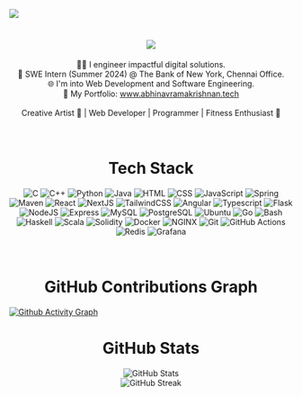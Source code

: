 [![](https://visitcount.itsvg.in/api?id=Abhinav-ark&icon=0&color=0)](https://visitcount.itsvg.in)


<h1 align="center">
    <img src="https://readme-typing-svg.herokuapp.com/?font=Righteous&size=35&center=true&vCenter=true&width=500&height=70&duration=2000&lines=Hi+There!+👋;+I'm+Abhinav!;" />
</h1>

<div align="center"> 
 🧑‍💻 I engineer impactful digital solutions.<br>
 💼 SWE Intern (Summer 2024) @ The Bank of New York, Chennai Office. <br>
 🌐 I'm into Web Development and Software Engineering. <br>
 🔗 My Portfolio: <a href="https://www.abhinavramakrishnan.tech/">www.abhinavramakrishnan.tech</a> <br><br>
 Creative Artist 🎨 | Web Developer | Programmer | Fitness Enthusiast 🚴
</div>

<br>
<br>

<h1 align="center"> Tech Stack </h1>
<div align="center">
<img src="https://skillicons.dev/icons?i=c" title="C"/>
<img src="https://skillicons.dev/icons?i=cpp" title="C++"/>
<img src="https://skillicons.dev/icons?i=python" title="Python"/>
<img src="https://skillicons.dev/icons?i=java" title="Java"/>
<img src="https://skillicons.dev/icons?i=html" title="HTML"/>
<img src="https://skillicons.dev/icons?i=css" title="CSS"/>
<img src="https://skillicons.dev/icons?i=js" title="JavaScript"/>
<img src="https://skillicons.dev/icons?i=spring" title="Spring"/>
<img src="https://skillicons.dev/icons?i=maven" title="Maven"/>
<img src="https://skillicons.dev/icons?i=react" title="React"/>
<img src="https://skillicons.dev/icons?i=next" title="NextJS"/>
<img src="https://skillicons.dev/icons?i=tailwind" title="TailwindCSS"/>
<img src="https://skillicons.dev/icons?i=angular" title="Angular"/>
<img src="https://skillicons.dev/icons?i=typescript" title="Typescript"/>
<img src="https://skillicons.dev/icons?i=flask" title="Flask"/>
<img src="https://skillicons.dev/icons?i=nodejs" title="NodeJS"/>
<img src="https://skillicons.dev/icons?i=express" title="Express"/>
<img src="https://skillicons.dev/icons?i=mysql" title="MySQL"/>
<img src="https://skillicons.dev/icons?i=postgres" title="PostgreSQL"/>
<img src="https://skillicons.dev/icons?i=ubuntu" title="Ubuntu"/>
<img src="https://skillicons.dev/icons?i=go" title="Go"/>
<img src="https://skillicons.dev/icons?i=bash" title="Bash"/>
<img src="https://skillicons.dev/icons?i=haskell" title="Haskell"/>
<img src="https://skillicons.dev/icons?i=scala" title="Scala"/>
<img src="https://skillicons.dev/icons?i=solidity" title="Solidity"/>
<img src="https://skillicons.dev/icons?i=docker" title="Docker"/>
<img src="https://skillicons.dev/icons?i=nginx" title="NGINX"/>
<img src="https://skillicons.dev/icons?i=git" title="Git"/>
<img src="https://skillicons.dev/icons?i=githubactions" title="GitHub Actions"/>
<img src="https://skillicons.dev/icons?i=redis" title="Redis"/>
<img src="https://skillicons.dev/icons?i=grafana" title="Grafana"/>
</div>


<br>
<br>
<h1 align="center">  GitHub Contributions Graph </h1>

[![Github Activity Graph](https://github-readme-activity-graph.vercel.app/graph?username=Abhinav-ark&theme=github-dark)](https://github.com/Abhinav-ark)


<h1 align="center"> GitHub Stats </h1>

<div align="center">
  <img src="https://github-readme-stats-git-master-abhinav-ramakrishnans-projects.vercel.app/api?username=Abhinav-ark&theme=dark&hide_border=false&include_all_commits=false&count_private=true" alt="GitHub Stats"/>
  <br>
  <img src="https://github-readme-streak-stats.herokuapp.com/?user=Abhinav-ark&theme=dark&hide_border=false" alt="GitHub Streak"/>
<!--   <img src="https://github-readme-stats.vercel.app/api/top-langs/?username=Abhinav-ark&theme=dark&hide_border=false&include_all_commits=true&count_private=true&layout=compact" alt="Top Languages"/> -->
</div>



